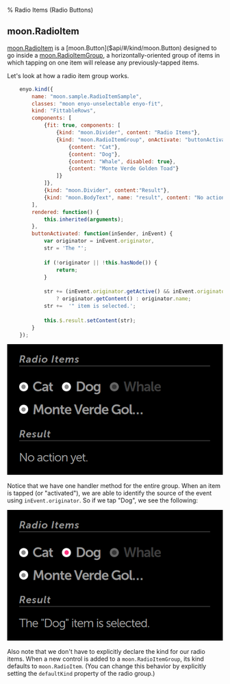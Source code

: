 % Radio Items (Radio Buttons)

## moon.RadioItem

[moon.RadioItem]($api/#/kind/moon.RadioItem) is a
[moon.Button]($api/#/kind/moon.Button) designed to go inside a
[moon.RadioItemGroup]($api/#/kind/moon.RadioItemGroup), a horizontally-oriented
group of items in which tapping on one item will release any previously-tapped
items.

Let's look at how a radio item group works.

```javascript
    enyo.kind({
        name: "moon.sample.RadioItemSample",
        classes: "moon enyo-unselectable enyo-fit",
        kind: "FittableRows",
        components: [
            {fit: true, components: [
                {kind: "moon.Divider", content: "Radio Items"},
                {kind: "moon.RadioItemGroup", onActivate: "buttonActivated", components: [
                    {content: "Cat"},
                    {content: "Dog"},
                    {content: "Whale", disabled: true},
                    {content: "Monte Verde Golden Toad"}
                ]}
            ]},
            {kind: "moon.Divider", content:"Result"},
            {kind: "moon.BodyText", name: "result", content: "No action yet."}
        ],
        rendered: function() {
            this.inherited(arguments);
        },
        buttonActivated: function(inSender, inEvent) {
            var originator = inEvent.originator,
            str = 'The "';

            if (!originator || !this.hasNode()) {
                return;
            }

            str += (inEvent.originator.getActive() && inEvent.originator.kind === "moon.RadioItem")
                ? originator.getContent() : originator.name;
            str +=  '" item is selected.';

            this.$.result.setContent(str);
        }
    });
```

![_Radio Item Group With Nothing Selected_](../../assets/radio-item-group-no-selection.png)

Notice that we have one handler method for the entire group.  When an item is
tapped (or "activated"), we are able to identify the source of the event using
`inEvent.originator`.  So if we tap "Dog", we see the following:

![](../../assets/radio-item-group-with-selection.png)

Also note that we don't have to explicitly declare the kind for our radio items.
When a new control is added to a `moon.RadioItemGroup`, its kind defaults to
`moon.RadioItem`.  (You can change this behavior by explicitly setting the
`defaultKind` property of the radio group.)
